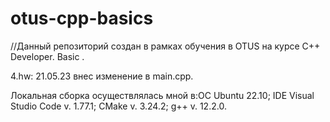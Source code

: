 # otus-cpp-basics
//Данный репозиторий создан в рамках обучения в OTUS  на курсе C++ Developer. Basic .

4.hw: 21.05.23 внес изменение в main.cpp. 

Локальная сборка осуществлялась мной в:ОС Ubuntu 22.10; IDE Visual Studio Code v. 1.77.1; CMake v. 3.24.2; g++ v. 12.2.0.
